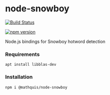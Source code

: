 # node-snowboy

[![Build Status](https://travis-ci.org/mathquis/node-snowboy.svg?branch=master)](https://travis-ci.org/mathquis/node-snowboy)

[![npm version](https://badge.fury.io/js/%40mathquis%2Fnode-picotts.svg)](https://badge.fury.io/js/%40mathquis%2Fnode-picotts)

Node.js bindings for Snowboy hotword detection

### Requirements
`apt install libblas-dev`

### Installation
`npm i @mathquis/node-snowboy`
